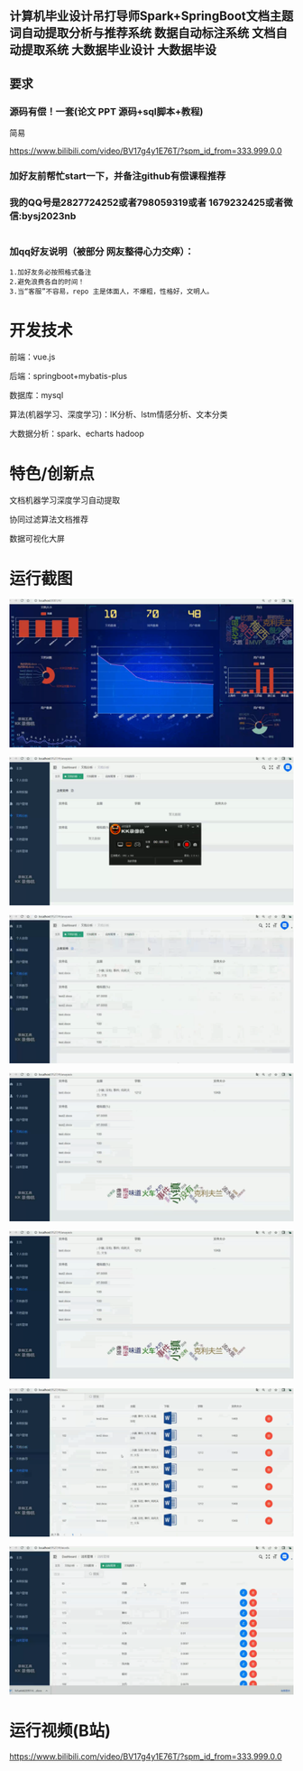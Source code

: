 ## 计算机毕业设计吊打导师Spark+SpringBoot文档主题词自动提取分析与推荐系统  数据自动标注系统 文档自动提取系统 大数据毕业设计 大数据毕设 

## 要求
### 源码有偿！一套(论文 PPT 源码+sql脚本+教程)

简易

https://www.bilibili.com/video/BV17g4y1E76T/?spm_id_from=333.999.0.0

### 
### 加好友前帮忙start一下，并备注github有偿课程推荐
### 我的QQ号是2827724252或者798059319或者 1679232425或者微信:bysj2023nb

# 

### 加qq好友说明（被部分 网友整得心力交瘁）：
    1.加好友务必按照格式备注
    2.避免浪费各自的时间！
    3.当“客服”不容易，repo 主是体面人，不爆粗，性格好，文明人。





# 开发技术
前端：vue.js

后端：springboot+mybatis-plus

数据库：mysql 

算法(机器学习、深度学习)：IK分析、lstm情感分析、文本分类

大数据分析：spark、echarts hadoop

# 特色/创新点
文档机器学习深度学习自动提取

协同过滤算法文档推荐

数据可视化大屏

# 运行截图





![](1.png)

![2](2.png)

![3](3.png)

![4](4.png)

![5](5.png)



![10](10.png)

![11](11.png)



# 运行视频(B站)

https://www.bilibili.com/video/BV17g4y1E76T/?spm_id_from=333.999.0.0




